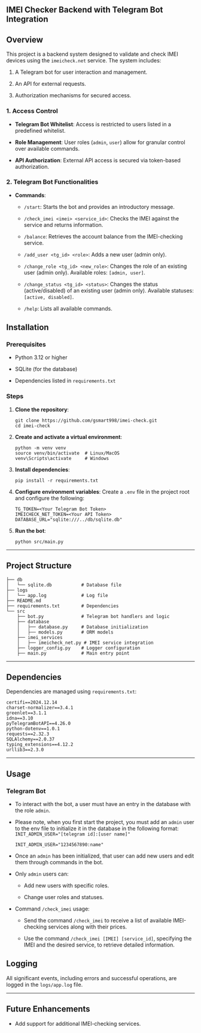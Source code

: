 ## IMEI Checker Backend with Telegram Bot Integration

## Overview

This project is a backend system designed to validate and check IMEI devices using the `imeicheck.net` service. The system includes:

1. A Telegram bot for user interaction and management.
    
2. An API for external requests.
    
3. Authorization mechanisms for secured access.
    

### 1. Access Control

- **Telegram Bot Whitelist**: Access is restricted to users listed in a predefined whitelist.
    
- **Role Management**: User roles (`admin`, `user`) allow for granular control over available commands.
    
- **API Authorization**: External API access is secured via token-based authorization.
    

### 2. Telegram Bot Functionalities

- **Commands**:
    
    - `/start`: Starts the bot and provides an introductory message.
        
    - `/check_imei <imei> <service_id>`: Checks the IMEI against the service and returns information.
        
    - `/balance`: Retrieves the account balance from the IMEI-checking service.
        
    - `/add_user <tg_id> <role>`: Adds a new user (admin only).
        
    - `/change_role <tg_id> <new_role>`: Changes the role of an existing user (admin only). Available roles: `[admin, user]`.
        
    - `/change_status <tg_id> <status>`: Changes the status (active/disabled) of an existing user (admin only). Available statuses: `[active, disabled]`.
        
    - `/help`: Lists all available commands.
        


## Installation

### Prerequisites

- Python 3.12 or higher
    
- SQLite (for the database)
    
- Dependencies listed in `requirements.txt`
    

### Steps

1. **Clone the repository**:
    
    ```
    git clone https://github.com/gsmart998/imei-check.git
    cd imei-check
    ```
    
2. **Create and activate a virtual environment**:
    
    ```
    python -m venv venv
    source venv/bin/activate  # Linux/MacOS
    venv\Scripts\activate     # Windows
    ```
    
3. **Install dependencies**:
    
    ```
    pip install -r requirements.txt
    ```
    
    
5. **Configure environment variables**: Create a `.env` file in the project root and configure the following:
    
    ```
    TG_TOKEN=<Your Telegram Bot Token>
    IMEICHECK_NET_TOKEN=<Your API Token>
    DATABASE_URL="sqlite:///../db/sqlite.db"
    ```
    
6. **Run the bot**:
    
    ```
    python src/main.py
    ```
    

---

## Project Structure

```
├── db
│   └── sqlite.db           # Database file
├── logs
│   └── app.log             # Log file
├── README.md
├── requirements.txt        # Dependencies
└── src
    ├── bot.py              # Telegram bot handlers and logic
    ├── database
    │   ├── database.py     # Database initialization
    │   ├── models.py       # ORM models
    ├── imei_services
    │   ├── imeicheck_net.py # IMEI service integration
    ├── logger_config.py    # Logger configuration
    ├── main.py             # Main entry point
```

---

## Dependencies

Dependencies are managed using `requirements.txt`:

```
certifi==2024.12.14
charset-normalizer==3.4.1
greenlet==3.1.1
idna==3.10
pyTelegramBotAPI==4.26.0
python-dotenv==1.0.1
requests==2.32.3
SQLAlchemy==2.0.37
typing_extensions==4.12.2
urllib3==2.3.0
```


---

## Usage

### Telegram Bot

- To interact with the bot, a user must have an entry in the database with the role `admin`.

- Please note, when you first start the project, you must add an `admin` user to the env file to initialize it in the database in the following format: `INIT_ADMIN_USER="[telegram id]:[user name]"`

    ```
    INIT_ADMIN_USER="1234567890:name"
    ```

- Once an `admin` has been initialized, that user can add new users and edit them through commands in the bot.

- Only `admin` users can:
    
    - Add new users with specific roles.
        
    - Change user roles and statuses.

- Command `/check_imei` usage:
    - Send the command `/check_imei` to receive a list of available IMEI-checking services along with their prices.

    - Use the command `/check_imei [IMEI] [service_id]`, specifying the IMEI and the desired service, to retrieve detailed information.


## Logging

All significant events, including errors and successful operations, are logged in the `logs/app.log` file.

---

## Future Enhancements

- Add support for additional IMEI-checking services.
    